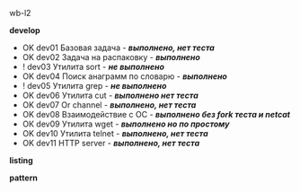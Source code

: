 wb-l2

**develop**

- OK dev01 Базовая задача - ***выполнено, нет теста***
- OK dev02 Задача на распаковку - ***выполнено***
- ! dev03 Утилита sort - ***не выполнено***
- OK dev04 Поиск анаграмм по словарю - ***выполнено***
- ! dev05 Утилита grep - ***не выполнено***
- OK dev06 Утилита cut - ***выполнено нет теста***
- OK dev07 Or channel - ***выполнено, нет теста***
- OK dev08 Взаимодействие с ОС - ***выполнено без fork теста и netcat***
- ОК dev09 Утилита wget - ***выполнено но по простому***
- OK dev10 Утилита telnet - ***выполнено, нет теста***
- OK dev11 HTTP server - ***выполнено, нет теста***

**listing**

**pattern**
